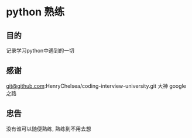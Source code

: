 # python 熟练

## 目的

记录学习python中遇到的一切


## 感谢

git@github.com:HenryChelsea/coding-interview-university.git
大神 google 之路


## 忠告

没有谁可以随便熟练, 熟练到不用去想

